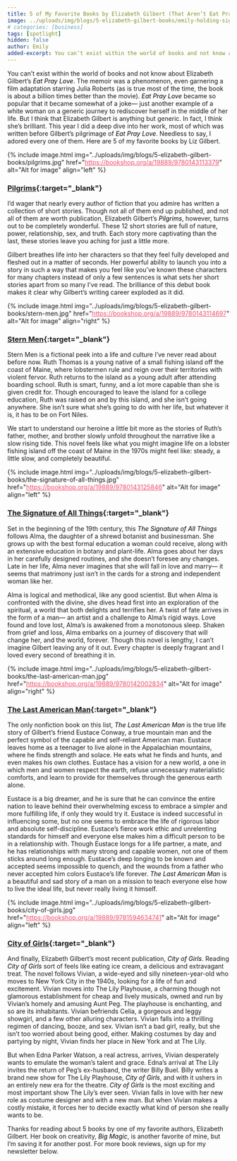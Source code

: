 ```yaml
---
title: 5 of My Favorite Books by Elizabeth Gilbert (That Aren’t Eat Pray Love)
image: ../uploads/img/blogs/5-elizabeth-gilbert-books/emily-holding-signature-of-all-things.JPG
# categories: [business]
tags: [spotlight]
hidden: false
author: Emily
added-excerpt: You can’t exist within the world of books and not know about Elizabeth Gilbert’s <i>Eat Pray Love</i>. The memoir was a phenomenon, even garnering a film adaptation starring Julia Roberts (as is true most of the time, the book is about a billion times better than the movie). <i>Eat Pray Love</i> became so popular that it became somewhat of a joke— just another example of a white woman on a generic journey to rediscover herself in the middle of her life.
---
```


<style> em {color: black;} p a {color: #f0506e;}</style>

You can’t exist within the world of books and not know about Elizabeth Gilbert’s _Eat Pray Love_. The memoir was a phenomenon, even garnering a film adaptation starring Julia Roberts (as is true most of the time, the book is about a billion times better than the movie). _Eat Pray Love_ became so popular that it became somewhat of a joke— just another example of a white woman on a generic journey to rediscover herself in the middle of her life. But I think that Elizabeth Gilbert is anything but generic. In fact, I think she’s brilliant. This year I did a deep dive into her work, most of which was written before Gilbert’s pilgrimage of _Eat Pray Love_. Needless to say, I adored every one of them. Here are 5 of my favorite books by Liz Gilbert.

{% include image.html img="../uploads/img/blogs/5-elizabeth-gilbert-books/pilgrims.jpg" href="https://bookshop.org/a/19889/9780143113379" alt="Alt for image" align="left" %}

### [Pilgrims](https://bookshop.org/a/19889/9780143113379){:target="\_blank"}

I’d wager that nearly every author of fiction that you admire has written a collection of short stories. Though not all of them end up published, and not all of them are worth publication, Elizabeth Gilbert’s _Pilgrims_, however, turns out to be completely wonderful. These 12 short stories are full of nature, power, relationship, sex, and truth. Each story more captivating than the last, these stories leave you aching for just a little more.

Gilbert breathes life into her characters so that they feel fully developed and fleshed out in a matter of seconds. Her powerful ability to launch you into a story in such a way that makes you feel like you’ve known these characters for many chapters instead of only a few sentences is what sets her short stories apart from so many I’ve read. The brilliance of this debut book makes it clear why Gilbert’s writing career exploded as it did.

{% include image.html img="../uploads/img/blogs/5-elizabeth-gilbert-books/stern-men.jpg" href="https://bookshop.org/a/19889/9780143114697" alt="Alt for image" align="right" %}

### [Stern Men](https://bookshop.org/a/19889/9780143114697){:target="\_blank"}

Stern Men is a fictional peek into a life and culture I’ve never read about before now. Ruth Thomas is a young native of a small fishing island off the coast of Maine, where lobstermen rule and reign over their territories with violent fervor. Ruth returns to the island as a young adult after attending boarding school. Ruth is smart, funny, and a lot more capable than she is given credit for. Though encouraged to leave the island for a college education, Ruth was raised on and by this island, and she isn’t going anywhere. She isn’t sure what she’s going to do with her life, but whatever it is, it has to be on Fort Niles.

We start to understand our heroine a little bit more as the stories of Ruth’s father, mother, and brother slowly unfold throughout the narrative like a slow rising tide. This novel feels like what you might imagine life on a lobster fishing island off the coast of Maine in the 1970s might feel like: steady, a little slow, and completely beautiful.

{% include image.html img="../uploads/img/blogs/5-elizabeth-gilbert-books/the-signature-of-all-things.jpg" href="https://bookshop.org/a/19889/9780143125846" alt="Alt for image" align="left" %}

### [The Signature of All Things](https://bookshop.org/a/19889/9780143125846){:target="\_blank"}

Set in the beginning of the 19th century, this _The Signature of All Things_ follows Alma, the daughter of a shrewd botanist and businessman. She grows up with the best formal education a woman could receive, along with an extensive education in botany and plant-life. Alma goes about her days in her carefully designed routines, and she doesn’t foresee any changes. Late in her life, Alma never imagines that she will fall in love and marry— it seems that matrimony just isn’t in the cards for a strong and independent woman like her.

Alma is logical and methodical, like any good scientist. But when Alma is confronted with the divine, she dives head first into an exploration of the spiritual, a world that both delights and terrifies her. A twist of fate arrives in the form of a man— an artist and a challenge to Alma’s rigid ways. Love found and love lost, Alma’s is awakened from a monotonous sleep. Shaken from grief and loss, Alma embarks on a journey of discovery that will change her, and the world, forever. Though this novel is lengthy, I can’t imagine Gilbert leaving any of it out. Every chapter is deeply fragrant and I loved every second of breathing it in.

{% include image.html img="../uploads/img/blogs/5-elizabeth-gilbert-books/the-last-american-man.jpg" href="https://bookshop.org/a/19889/9780142002834" alt="Alt for image" align="right" %}

### [The Last American Man](https://bookshop.org/a/19889/9780142002834){:target="\_blank"}

The only nonfiction book on this list, _The Last American Man_ is the true life story of Gilbert’s friend Eustace Conway, a true mountain man and the perfect symbol of the capable and self-reliant American man. Eustace leaves home as a teenager to live alone in the Appalachian mountains, where he finds strength and solace. He eats what he finds and hunts, and even makes his own clothes. Eustace has a vision for a new world, a one in which men and women respect the earth, refuse unnecessary materialistic comforts, and learn to provide for themselves through the generous earth alone.

Eustace is a big dreamer, and he is sure that he can convince the entire nation to leave behind their overwhelming excess to embrace a simpler and more fulfilling life, if only they would try it. Eustace is indeed successful in influencing some, but no one seems to embrace the life of rigorous labor and absolute self-discipline. Eustace’s fierce work ethic and unrelenting standards for himself and everyone else makes him a difficult person to be in a relationship with. Though Eustace longs for a life partner, a mate, and he has relationships with many strong and capable women, not one of them sticks around long enough. Eustace’s deep longing to be known and accepted seems impossible to quench, and the wounds from a father who never accepted him colors Eustace’s life forever. _The Last American Man_ is a beautiful and sad story of a man on a mission to teach everyone else how to live the ideal life, but never really living it himself.

{% include image.html img="../uploads/img/blogs/5-elizabeth-gilbert-books/city-of-girls.jpg" href="https://bookshop.org/a/19889/9781594634741" alt="Alt for image" align="left" %}

### [City of Girls](https://bookshop.org/a/19889/9781594634741){:target="\_blank"}

And finally, Elizabeth Gilbert’s most recent publication, _City of Girls_. Reading _City of Girls_ sort of feels like eating ice cream, a delicious and extravagant treat. The novel follows Vivian, a wide-eyed and silly nineteen-year-old who moves to New York City in the 1940s, looking for a life of fun and excitement. Vivian moves into The Lily Playhouse, a charming though not glamorous establishment for cheap and lively musicals, owned and run by Vivian’s homely and amusing Aunt Peg. The playhouse is enchanting, and so are its inhabitants. Vivian befriends Celia, a gorgeous and leggy showgirl, and a few other alluring characters. Vivian falls into a thrilling regimen of dancing, booze, and sex. Vivian isn’t a bad girl, really, but she isn’t too worried about being good, either. Making costumes by day and partying by night, Vivian finds her place in New York and at The Lily.

But when Edna Parker Watson, a real actress, arrives, Vivian desperately wants to emulate the woman’s talent and grace. Edna’s arrival at The Lily invites the return of Peg’s ex-husband, the writer Billy Buel. Billy writes a brand new show for The Lily Playhouse, _City of Girls_, and with it ushers in an entirely new era for the theatre.
_City of Girls_ is the most exciting and most important show The Lily’s ever seen. Vivian falls in love with her new role as costume designer and with a new man. But when Vivian makes a costly mistake, it forces her to decide exactly what kind of person she really wants to be.

Thanks for reading about 5 books by one of my favorite authors, Elizabeth Gilbert. Her book on creativity, _Big Magic_, is another favorite of mine, but I’m saving it for another post. For more book reviews, sign up for my newsletter below.
